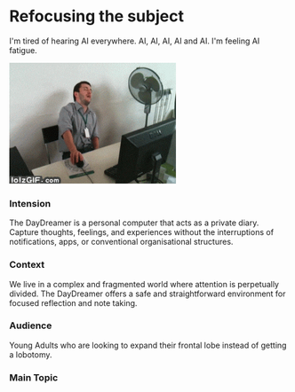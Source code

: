 # Refocusing the subject

I'm tired of hearing AI everywhere. AI, AI, AI, AI and AI. I'm feeling AI fatigue.

![](../../00-09%20Resources/09%20Assets/fatigue.gif)

### Intension
The DayDreamer is a personal computer that acts as a private diary. Capture thoughts, feelings, and experiences without the interruptions of notifications, apps, or conventional organisational structures.

### Context
We live in a complex and fragmented world where attention is perpetually divided. The DayDreamer offers a safe and straightforward environment for focused reflection and note taking.

### Audience
Young Adults who are looking to expand their frontal lobe instead of getting a lobotomy.

### Main Topic
